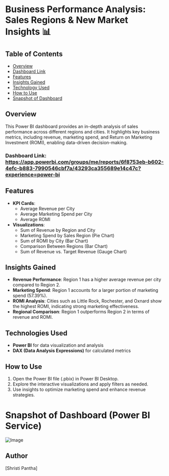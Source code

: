 # Business Performance Analysis: Sales Regions & New Market Insights 📊

## Table of Contents
- [Overview](#overview)
- [Dashboard Link](#dashboard-link)
- [Features](#features)
- [Insights Gained](#insights-gained)
- [Technology Used](#technology-used)
- [How to Use](#how-to-use)
- [Snapshot of Dashboard](#snapshot-of-dashboard)

  
## Overview  
This Power BI dashboard provides an in-depth analysis of sales performance across different regions and cities. It highlights key business metrics, including revenue, marketing spend, and Return on Marketing Investment (ROMI), enabling data-driven decision-making.

### Dashboard Link: https://app.powerbi.com/groups/me/reports/6f8753eb-b602-4efc-b883-7990546cbf7a/43293ca355689e14c47c?experience=power-bi

## Features  
- **KPI Cards**:  
  - Average Revenue per City  
  - Average Marketing Spend per City  
  - Average ROMI
- **Visualizations**:  
  - Sum of Revenue by Region and City  
  - Marketing Spend by Sales Region (Pie Chart)  
  - Sum of ROMI by City (Bar Chart)  
  - Comparison Between Regions (Bar Chart)  
  - Sum of Revenue vs. Target Revenue (Gauge Chart)  

## Insights Gained  
- **Revenue Performance**: Region 1 has a higher average revenue per city compared to Region 2.  
- **Marketing Spend**: Region 1 accounts for a larger portion of marketing spend (57.39%).  
- **ROMI Analysis**: Cities such as Little Rock, Rochester, and Oxnard show the highest ROMI, indicating strong marketing effectiveness.  
- **Regional Comparison**: Region 1 outperforms Region 2 in terms of revenue and ROMI.  

## Technologies Used  
- **Power BI** for data visualization and analysis  
- **DAX (Data Analysis Expressions)** for calculated metrics  

## How to Use  
1. Open the Power BI file (.pbix) in Power BI Desktop.  
2. Explore the interactive visualizations and apply filters as needed.  
3. Use insights to optimize marketing spend and enhance revenue strategies.

# Snapshot of Dashboard (Power BI Service)

   ![Image](https://github.com/user-attachments/assets/ab2ba548-d571-4be9-ad17-147d0a1d932f)

## Author  
[Shristi Pantha]
